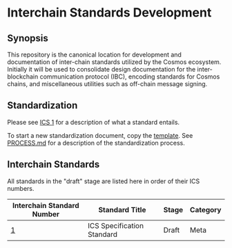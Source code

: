 # Interchain Standards Development

## Synopsis

This repository is the canonical location for development and documentation of inter-chain standards utilized by the Cosmos ecosystem. Initially it will be used to consolidate design documentation for the inter-blockchain communication protocol (IBC), encoding standards for Cosmos chains, and miscellaneous utilities such as off-chain message signing.

## Standardization

Please see [ICS 1](spec/ics-1-ics-standard) for a description of what a standard entails.

To start a new standardization document, copy the [template](spec/ics-template.md). See [PROCESS.md](PROCESS.md) for a description of the standardization process.

## Interchain Standards

All standards in the "draft" stage are listed here in order of their ICS numbers.

| Interchain Standard Number   | Standard Title             | Stage | Category |
| ---------------------------- | -------------------------- | ----- | -------- |
| [1](spec/ics-1-ics-standard) | ICS Specification Standard | Draft | Meta     |

